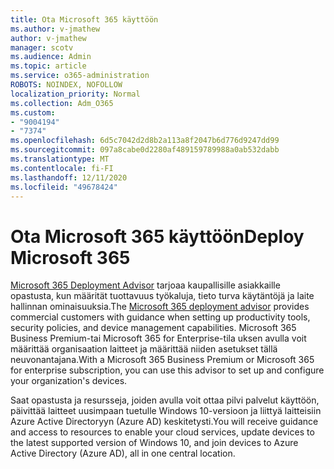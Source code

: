 ```yaml
---
title: Ota Microsoft 365 käyttöön
ms.author: v-jmathew
author: v-jmathew
manager: scotv
ms.audience: Admin
ms.topic: article
ms.service: o365-administration
ROBOTS: NOINDEX, NOFOLLOW
localization_priority: Normal
ms.collection: Adm_O365
ms.custom:
- "9004194"
- "7374"
ms.openlocfilehash: 6d5c7042d2d8b2a113a8f2047b6d776d9247dd99
ms.sourcegitcommit: 097a8cabe0d2280af489159789988a0ab532dabb
ms.translationtype: MT
ms.contentlocale: fi-FI
ms.lasthandoff: 12/11/2020
ms.locfileid: "49678424"
---
```

# <a name="deploy-microsoft-365"></a><span data-ttu-id="87d07-102">Ota Microsoft 365 käyttöön</span><span class="sxs-lookup"><span data-stu-id="87d07-102">Deploy Microsoft 365</span></span>

<span data-ttu-id="87d07-103">[Microsoft 365 Deployment Advisor](https://go.microsoft.com/fwlink/?linkid=2072646) tarjoaa kaupallisille asiakkaille opastusta, kun määrität tuottavuus työkaluja, tieto turva käytäntöjä ja laite hallinnan ominaisuuksia.</span><span class="sxs-lookup"><span data-stu-id="87d07-103">The [Microsoft 365 deployment advisor](https://go.microsoft.com/fwlink/?linkid=2072646) provides commercial customers with guidance when setting up productivity tools, security policies, and device management capabilities.</span></span> <span data-ttu-id="87d07-104">Microsoft 365 Business Premium-tai Microsoft 365 for Enterprise-tila uksen avulla voit määrittää organisaation laitteet ja määrittää niiden asetukset tällä neuvonantajana.</span><span class="sxs-lookup"><span data-stu-id="87d07-104">With a Microsoft 365 Business Premium or Microsoft 365 for enterprise subscription, you can use this advisor to set up and configure your organization's devices.</span></span>

<span data-ttu-id="87d07-105">Saat opastusta ja resursseja, joiden avulla voit ottaa pilvi palvelut käyttöön, päivittää laitteet uusimpaan tuetulle Windows 10-versioon ja liittyä laitteisiin Azure Active Directoryyn (Azure AD) keskitetysti.</span><span class="sxs-lookup"><span data-stu-id="87d07-105">You will receive guidance and access to resources to enable your cloud services, update devices to the latest supported version of Windows 10, and join devices to Azure Active Directory (Azure AD), all in one central location.</span></span>
